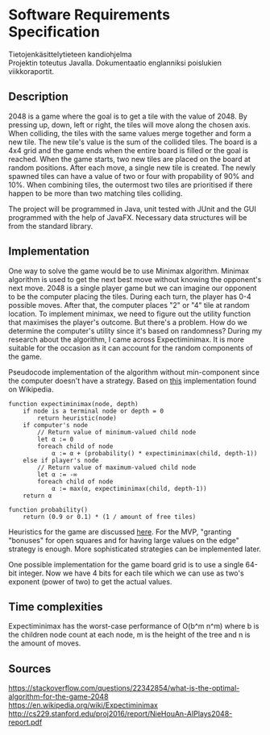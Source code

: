 # Software Requirements Specification

Tietojenkäsittelytieteen kandiohjelma\
Projektin toteutus Javalla. Dokumentaatio englanniksi poislukien viikkoraportit.

## Description

2048 is a game where the goal is to get a tile with the value of 2048. By pressing up, down, left or right, the tiles
will move along the chosen axis. When colliding, the tiles with the same values merge together and form a new tile. The
new tile's value is the sum of the collided tiles. The board is a 4x4 grid and the game ends when the entire board is
filled or the goal is reached. When the game starts, two new tiles are placed on the board at random positions. After
each move, a single new tile is created. The newly spawned tiles can have a value of two or four with propability of 90%
and 10%. When combining tiles, the outermost two tiles are prioritised if there happen to be more than two matching
tiles colliding.

The project will be programmed in Java, unit tested with JUnit and the GUI programmed with the help of JavaFX. Necessary
data structures will be from the standard library.

## Implementation

One way to solve the game would be to use Minimax algorithm. Minimax algorithm is used to get the next best move without
knowing the opponent's next move. 2048 is a single player game but we can imagine our opponent to be the computer
placing the tiles. During each turn, the player has 0-4 possible moves. After that, the computer places "2" or "4" tile
at random location. To implement minimax, we need to figure out the utility function that maximises the player's
outcome. But there's a problem. How do we determine the computer's utility since it's based on randomness? During my
research about the algorithm, I came across Expectiminimax. It is more suitable for the occasion as it can account for
the random components of the game.

Pseudocode implementation of the algorithm without min-component since the computer doesn't have a strategy. Based
on [this](https://en.wikipedia.org/wiki/Expectiminimax#Pseudocode) implementation found on Wikipedia.

```
function expectiminimax(node, depth)
    if node is a terminal node or depth = 0
        return heuristic(node)
    if computer's node
        // Return value of minimum-valued child node
        let α := 0
        foreach child of node
            α := α + (probability() * expectiminimax(child, depth-1))
    else if player's node
        // Return value of maximum-valued child node
        let α := -∞
        foreach child of node
            α := max(α, expectiminimax(child, depth-1))
    return α
```

```
function probability()
    return (0.9 or 0.1) * (1 / amount of free tiles)
```

Heuristics for the game are
discussed [here](https://stackoverflow.com/questions/22342854/what-is-the-optimal-algorithm-for-the-game-2048). For the
MVP, "granting "bonuses" for open squares and for having large values on the edge" strategy is enough. More
sophisticated strategies can be implemented later.

One possible implementation for the game board grid is to use a single 64-bit integer. Now we have 4 bits for each tile
which we can use as two's exponent (power of two) to get the actual values.

## Time complexities

Expectiminimax has the worst-case performance of O(b^m n^m) where b is the children node count at each node, m is the
height of the tree and n is the amount of moves.

## Sources

https://stackoverflow.com/questions/22342854/what-is-the-optimal-algorithm-for-the-game-2048  
https://en.wikipedia.org/wiki/Expectiminimax  
http://cs229.stanford.edu/proj2016/report/NieHouAn-AIPlays2048-report.pdf  

